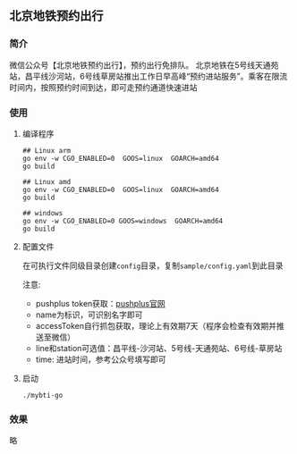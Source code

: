## 北京地铁预约出行
### 简介
微信公众号【北京地铁预约出行】，预约出行免排队。
北京地铁在5号线天通苑站，昌平线沙河站，6号线草房站推出工作日早高峰“预约进站服务”。乘客在限流时间内，按照预约时间到达，即可走预约通道快速进站

### 使用
1. 编译程序
    ```shell
    ## Linux arm
    go env -w CGO_ENABLED=0  GOOS=linux  GOARCH=amd64
    go build
    
    ## Linux amd
    go env -w CGO_ENABLED=0  GOOS=linux  GOARCH=amd64
    go build 
    
    ## windows
    go env -w CGO_ENABLED=0 GOOS=windows  GOARCH=amd64
    go build
    ```
2. 配置文件

    在可执行文件同级目录创建`config`目录，复制`sample/config.yaml`到此目录
    
   注意:
    - pushplus token获取：[pushplus官网](https://www.pushplus.plus/push1.html)
    - name为标识，可识别名字即可
    - accessToken自行抓包获取，理论上有效期7天（程序会检查有效期并推送至微信）
    - line和station可选值：昌平线-沙河站、5号线-天通苑站、6号线-草房站
    - time: 进站时间，参考公众号填写即可

3. 启动
    ```shell
    ./mybti-go 
   ```
   
### 效果
略